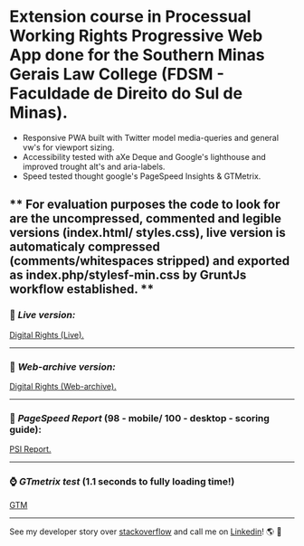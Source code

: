 # Extension course in Processual Working Rights Progressive Web App done for the Southern Minas Gerais Law College (FDSM - Faculdade de Direito do Sul de Minas).

- Responsive PWA built with Twitter model media-queries and general vw's for viewport sizing.
- Accessibility tested with aXe Deque and Google's lighthouse and improved trought alt's and aria-labels.
- Speed tested thought google's PageSpeed Insights & GTMetrix.

** For evaluation purposes the code to look for are the uncompressed, commented and legible versions (index.html/ styles.css), live version is automaticaly compressed (comments/whitespaces stripped) and exported as index.php/stylesf-min.css by GruntJs workflow established. ** 
<br>
---

### :metal: *Live version:* 
[Digital Rights (Live).](https://www.fdsm.edu.br/extensao-em-direito-do-trabalho/)

---

### :date: *Web-archive version:*
[Digital Rights (Web-archive).](http://web.archive.org/web/20190617121618/https://www.fdsm.edu.br/extensao-em-direito-do-trabalho/)

---

### :rabbit2: *PageSpeed Report* (**98** - mobile/ **100** - desktop - scoring guide):
[PSI Report.](https://developers.google.com/speed/pagespeed/insights/?url=https%3A%2F%2Fwww.fdsm.edu.br%2Fextensao-em-direito-do-trabalho%2F&tab=desktop)

---

### :watch: *GTmetrix test* (1.1 seconds to fully loading time!)
[GTM](https://gtmetrix.com/reports/www.fdsm.edu.br/kwOltexQ)

---

See my developer story over [stackoverflow](https://stackoverflow.com/story/andreygomes87b) and call me on [Linkedin](https://www.linkedin.com/in/andreygomes87b/)! :earth_americas: :metal: 
